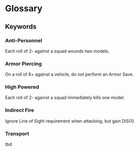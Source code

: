# Glossary
## Keywords
### Anti-Personnel
Each roll of 2- against a squad wounds two models.

### Armor Piercing
On a roll of 8+ against a vehicle, do not perform an Armor Save.

### High Powered
Each roll of 2- against a squad immediately kills one model.

### Indirect Fire
Ignore Line of Sight requirement when attacking, but gain DIS(1).

### Transport
tbd
